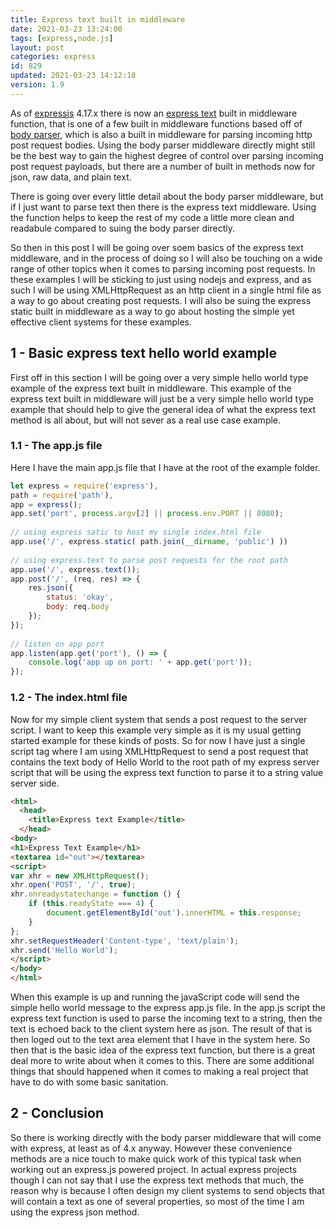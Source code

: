```yaml
---
title: Express text built in middleware
date: 2021-03-23 13:24:00
tags: [express,node.js]
layout: post
categories: express
id: 829
updated: 2021-03-23 14:12:18
version: 1.9
---
```


As of [expressjs](https://expressjs.com/) 4.17.x there is now an [express text](http://expressjs.com/en/api.html#express.text) built in middleware function, that is one of a few built in middleware functions based off of [body parser](/2018/05/27/express-body-parser/), which is also a built in middleware for parsing incoming http post request bodies. Using the body parser middleware directly might still be the best way to gain the highest degree of control over parsing incoming post request payloads, but there are a number of built in methods now for json, raw data, and plain text.

There is going over every little detail about the body parser middleware, but if I just want to parse text then there is the express text middleware. Using the function helps to keep the rest of my code a little more clean and readabule compared to suing the body parser directly.

So then in this post I will be going over soem basics of the express text middleware, and in the process of doing so I will also be touching on a wide range of other topics when it comes to parsing incoming post requests. In these examples I will be sticking to just using nodejs and express, and as such I will be using XMLHttpRequest as an http client in a single html file as a way to go about creating post requests. I will also be suing the express static built in middleware as a way to go about hosting the simple yet effective client systems for these examples.

<!-- more -->

## 1 - Basic express text hello world example

First off in this section I will be going over a very simple hello world type example of the express text built in middleware. This example of the express text built in middleware will just be a very simple hello world type example that should help to give the general idea of what the express text method is all about, but will not sever as a real use case example.

### 1.1 - The app.js file

Here I have the main app.js file that I have at the root of the example folder.

```js
let express = require('express'),
path = require('path'),
app = express();
app.set('port', process.argv[2] || process.env.PORT || 8080);
 
// using express satic to host my single index.html file
app.use('/', express.static( path.join(__dirname, 'public') ))
 
// using express.text to parse post requests for the root path
app.use('/', express.text());
app.post('/', (req, res) => {
    res.json({
        status: 'okay',
        body: req.body
    });
});
 
// listen on app port
app.listen(app.get('port'), () => {
    console.log('app up on port: ' + app.get('port'));
});
```

### 1.2 - The index.html file

Now for my simple client system that sends a post request to the server script. I want to keep this example very simple as it is my usual getting started example for these kinds of posts. So for now I have just a single script tag where I am using XMLHttpRequest to send a post request that contains the text body of Hello World to the root path of my express server script that will be using the express text function to parse it to a string value server side.

```html
<html>
  <head>
    <title>Express text Example</title>
  </head>
<body>
<h1>Express Text Example</h1>
<textarea id="out"></textarea>
<script>
var xhr = new XMLHttpRequest();
xhr.open('POST', '/', true);
xhr.onreadystatechange = function () {
    if (this.readyState === 4) {
        document.getElementById('out').innerHTML = this.response;
    }
};
xhr.setRequestHeader('Content-type', 'text/plain');
xhr.send('Hello World');
</script>
</body>
</html>
```

When this example is up and running the javaScript code will send the simple hello world message to the express app.js file. In the app.js script the express text function is used to parse the incoming text to a string, then the text is echoed back to the client system here as json. The result of that is then loged out to the text area element that I have in the system here. So then that is the basic idea of the express text function, but there is a great deal more to write about when it comes to this. There are some additional things that should happened when it comes to making a real project that have to do with some basic sanitation.

## 2 - Conclusion

So there is working directly with the body parser middleware that will come with express, at least as of 4.x anyway. However these convenience methods are a nice touch to make quick work of this typical task when working out an express.js powered project. In actual express projects though I can not say that I use the express text methods that much, the reason why is because I often design my client systems to send objects that will contain a text as one of several properties, so most of the time I am using the express json method.

